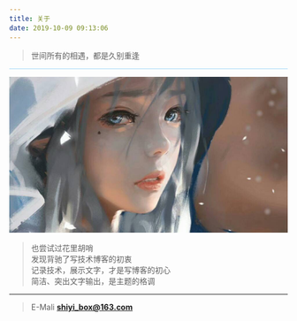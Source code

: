 ```yaml
---
title: 关于
date: 2019-10-09 09:13:06
---
```

<html>
 <head>
 <blockquote class="blockquote-center"><p>世间所有的相遇，都是久别重逢</p></blockquote>
<hr style="background-color:#a4d8fa">
  <p><a href="about.jpg"  data-fancybox="images"><img src="about.jpg"></a></p>
  <blockquote class="blockquote"> 
   也尝试过花里胡哨<br />发现背驰了写技术博客的初衷<br />记录技术，展示文字，才是写博客的初心<br />简洁、突出文字输出，是主题的格调
  </blockquote>
  <hr>
  <blockquote class="blockquote"> 
	E-Mali <a class = "a" href ="mailto:shiyi_box@163.com"><strong>shiyi_box@163.com</strong></a>
  </blockquote>
  
 </body>
</html>
